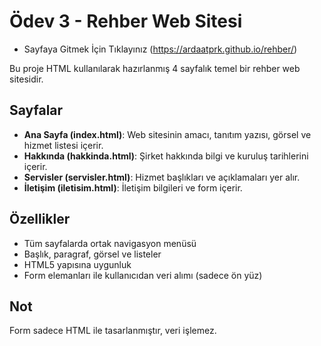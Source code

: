 # Ödev 3 - Rehber Web Sitesi

- Sayfaya Gitmek İçin Tıklayınız (https://ardaatprk.github.io/rehber/)

Bu proje HTML kullanılarak hazırlanmış 4 sayfalık temel bir rehber web sitesidir.

## Sayfalar
- **Ana Sayfa (index.html)**: Web sitesinin amacı, tanıtım yazısı, görsel ve hizmet listesi içerir.
- **Hakkında (hakkinda.html)**: Şirket hakkında bilgi ve kuruluş tarihlerini içerir.
- **Servisler (servisler.html)**: Hizmet başlıkları ve açıklamaları yer alır.
- **İletişim (iletisim.html)**: İletişim bilgileri ve form içerir.

## Özellikler
- Tüm sayfalarda ortak navigasyon menüsü
- Başlık, paragraf, görsel ve listeler
- HTML5 yapısına uygunluk
- Form elemanları ile kullanıcıdan veri alımı (sadece ön yüz)

## Not
Form sadece HTML ile tasarlanmıştır, veri işlemez.
